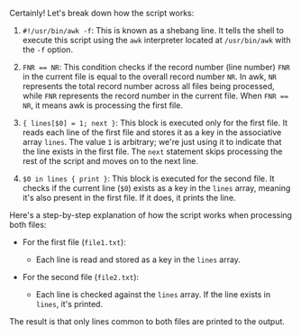 Certainly! Let's break down how the script works:

1. `#!/usr/bin/awk -f`: This is known as a shebang line. It tells the shell to execute this script using the `awk` interpreter located at `/usr/bin/awk` with the `-f` option.

2. `FNR == NR`: This condition checks if the record number (line number) `FNR` in the current file is equal to the overall record number `NR`. In awk, `NR` represents the total record number across all files being processed, while `FNR` represents the record number in the current file. When `FNR == NR`, it means awk is processing the first file.

3. `{ lines[$0] = 1; next }`: This block is executed only for the first file. It reads each line of the first file and stores it as a key in the associative array `lines`. The value `1` is arbitrary; we're just using it to indicate that the line exists in the first file. The `next` statement skips processing the rest of the script and moves on to the next line.

4. `$0 in lines { print }`: This block is executed for the second file. It checks if the current line (`$0`) exists as a key in the `lines` array, meaning it's also present in the first file. If it does, it prints the line.

Here's a step-by-step explanation of how the script works when processing both files:

- For the first file (`file1.txt`):
  - Each line is read and stored as a key in the `lines` array.

- For the second file (`file2.txt`):
  - Each line is checked against the `lines` array. If the line exists in `lines`, it's printed.

The result is that only lines common to both files are printed to the output.